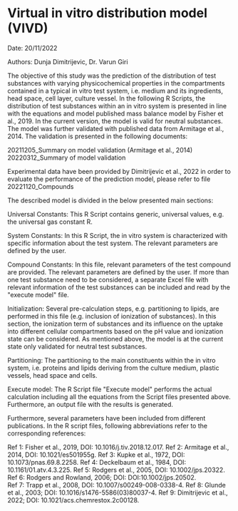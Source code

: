 # Virtual in vitro distribution model (VIVD) 
Date: 20/11/2022

Authors: Dunja Dimitrijevic, Dr. Varun Giri

The objective of this study was the prediction of the distribution of test
substances with varying physicochemical properties in the compartments 
contained in a typical in vitro test system, i.e. medium and its ingredients,
head space, cell layer, culture vessel. In the following R Scripts, the 
distribution of test substances within an in vitro system is presented in 
line with the equations and model published mass balance model by Fisher et 
al., 2019. In the current version, the model is valid for neutral substances.
The model was further validated with published data from Armitage et al., 2014.
The validation is presented in the following documents:

20211205_Summary on model validation (Armitage et al., 2014)
20220312_Summary of model validation

Experimental data have been provided by Dimitrijevic et al., 2022 in order to 
evaluate the performance of the prediction model, please refer to file
20221120_Compounds

The described model is divided in the below presented main sections:

Universal Constants:
This R Script contains generic, universal values, e.g. the universal gas 
constant R.
 
System Constants:
In this R Script, the in vitro system is characterized with specific 
information about the test system. The relevant parameters are defined by the
user.

Compound Constants:
In this file, relevant parameters of the test compound are provided. The 
relevant parameters are defined by the user. If more than one test substance 
need to be considered, a separate Excel file with relevant information of the
test substances can be included and read by the "execute model" file. 
 
Initialization:
Several pre-calculation steps, e.g. partitioning to lipids, are performed in 
this file (e.g. inclusion of ionization of substances). In this section, the
ionization term of substances and its influence on the uptake into different
cellular compartments based on the pH value and ionization state can be
considered. As mentioned above, the model is at the current state only 
validated for neutral test substances.

Partitioning:
The partitioning to the main constituents within the in vitro system, i.e. 
proteins and lipids deriving from the culture medium, plastic vessels, 
head space and cells.

Execute model:
The R Script file "Execute model" performs the actual calculation including 
all the equations from the Script files presented above. Furthermore, an 
output file with the results is generated.

Furthermore, several parameters have been included from different 
publications. In the R script files, following abbreviations refer to the 
corresponding references:

Ref 1: Fisher et al., 2019, DOI: 10.1016/j.tiv.2018.12.017.
Ref 2: Armitage et al., 2014, DOI: 10.1021/es501955g.
Ref 3: Kupke et al., 1972, DOI: 10.1073/pnas.69.8.2258.
Ref 4: Deckelbaum et al., 1984, DOI: 10.1161/01.atv.4.3.225.
Ref 5: Rodgers et al., 2005, DOI: 10.1002/jps.20322.
Ref 6: Rodgers and Rowland, 2006; DOI: DOI:10.1002/jps.20502.      
Ref 7: Trapp et al., 2008, DOI: 10.1007/s00249-008-0338-4.
Ref 8: Glunde et al., 2003; DOI: 10.1016/s1476-5586(03)80037-4.
Ref 9: Dimitrijevic et al., 2022; DOI: 10.1021/acs.chemrestox.2c00128.

